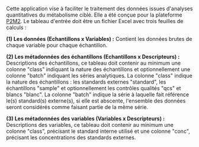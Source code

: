 Cette application vise à faciliter le traitement des données issues d'analyses quantitatives du métabolisme ciblé. Elle a été conçue pour la plateforme [P2M2](https://www6.rennes.inra.fr/igepp_eng/About-IGEPP/Platforms/P2M2-Platform). Le tableau d'entrée doit être un fichier Excel avec trois feuilles de calculs :

  **(1) Les données (Echantillons x Variables) :** Contient les données brutes de chaque variable pour chaque échantillon.
  
  **(2) Les métadonnées des échantillons (Echantillons x Descripteurs) :** Descriptions des échantillons, ce tableau doit contenir au minimum une colonne "class" indiquant la nature des échantillons et optionnellement une colonne "batch" indiquant les séries analytiques. La colonne "class" indique la nature des échantillons : les standards externes "standard", les échantillons "sample" et optionnellement les contrôles qualités "qcs" et blancs "blanc". La colonne "batch" indique la série à laquelle fait référence le(s) standard(s) externe(s), si elle est abscente, l'ensemble des données seront considérés comme faisant partie de la même série.
  
  **(3) Les métadonnées des variables (Variables x Descripteurs) :** Descriptions des variables, ce tableau doit contenir au minimum une colonne "class", précisant le standard interne utilisé et une colonne "conc", précisant les concentrations des standards externes.

